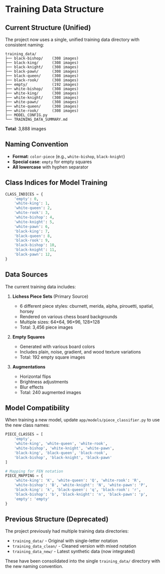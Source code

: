 # Training Data Structure

## Current Structure (Unified)

The project now uses a single, unified training data directory with consistent naming:

```
training_data/
├── black-bishop/    (308 images)
├── black-king/      (308 images)
├── black-knight/    (308 images)
├── black-pawn/      (308 images)
├── black-queen/     (308 images)
├── black-rook/      (308 images)
├── empty/           (192 images)
├── white-bishop/    (308 images)
├── white-king/      (308 images)
├── white-knight/    (308 images)
├── white-pawn/      (308 images)
├── white-queen/     (308 images)
├── white-rook/      (308 images)
├── MODEL_CONFIG.py
└── TRAINING_DATA_SUMMARY.md
```

**Total**: 3,888 images

## Naming Convention

- **Format**: `color-piece` (e.g., `white-bishop`, `black-knight`)
- **Special case**: `empty` for empty squares
- **All lowercase** with hyphen separator

## Class Indices for Model Training

```python
CLASS_INDICES = {
    'empty': 0,
    'white-king': 1,
    'white-queen': 2,
    'white-rook': 3,
    'white-bishop': 4,
    'white-knight': 5,
    'white-pawn': 6,
    'black-king': 7,
    'black-queen': 8,
    'black-rook': 9,
    'black-bishop': 10,
    'black-knight': 11,
    'black-pawn': 12,
}
```

## Data Sources

The current training data includes:

1. **Lichess Piece Sets** (Primary Source)
   - 6 different piece styles: cburnett, merida, alpha, pirouetti, spatial, horsey
   - Rendered on various chess board backgrounds
   - Multiple sizes: 64×64, 96×96, 128×128
   - Total: 3,456 piece images

2. **Empty Squares**
   - Generated with various board colors
   - Includes plain, noise, gradient, and wood texture variations
   - Total: 192 empty square images

3. **Augmentations**
   - Horizontal flips
   - Brightness adjustments
   - Blur effects
   - Total: 240 augmented images

## Model Compatibility

When training a new model, update `app/models/piece_classifier.py` to use the new class names:

```python
PIECE_CLASSES = [
    'empty',
    'white-king', 'white-queen', 'white-rook',
    'white-bishop', 'white-knight', 'white-pawn',
    'black-king', 'black-queen', 'black-rook', 
    'black-bishop', 'black-knight', 'black-pawn'
]

# Mapping for FEN notation
PIECE_MAPPING = {
    'white-king': 'K', 'white-queen': 'Q', 'white-rook': 'R',
    'white-bishop': 'B', 'white-knight': 'N', 'white-pawn': 'P',
    'black-king': 'k', 'black-queen': 'q', 'black-rook': 'r',
    'black-bishop': 'b', 'black-knight': 'n', 'black-pawn': 'p',
    'empty': 'empty'
}
```

## Previous Structure (Deprecated)

The project previously had multiple training data directories:
- `training_data/` - Original with single-letter notation
- `training_data_clean/` - Cleaned version with mixed notation
- `training_data_new/` - Latest synthetic data (now integrated)

These have been consolidated into the single `training_data/` directory with the new naming convention.